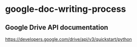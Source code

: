 # google-doc-writing-process


## Google Drive API documentation

https://developers.google.com/drive/api/v3/quickstart/python